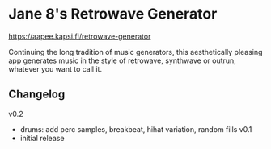 # Jane 8's Retrowave Generator

https://aapee.kapsi.fi/retrowave-generator

Continuing the long tradition of music generators, this aesthetically pleasing app generates music in the style of retrowave, synthwave or outrun, whatever you want to call it.

## Changelog

v0.2
 - drums: add perc samples, breakbeat, hihat variation, random fills
v0.1
 - initial release
